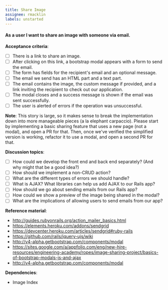 ```yaml
---
title: Share Image
assignee: rmacklin
labels: unstarted
---
```


#### As a user I want to share an image with someone via email.

__Acceptance criteria__:
- [ ] There is a link to share an image.
- [ ] After clicking on this link, a bootstrap modal appears with a form to
  send the email.
- [ ] The form has fields for the recipient's email and an optional message.
- [ ] The email we send has an HTML part and a text part.
- [ ] The email contains the image, the custom message if provided, and a link
  inviting the recipient to check out our application.
- [ ] The modal closes and a success message is shown if the email was sent
  successfully.
- [ ] The user is alerted of errors if the operation was unsuccessful.

__Note__: This story is large, so it makes sense to break the implementation
down into more manageable pieces (a la elephant carpaccio). Please start by
implementing a basic sharing feature that uses a new page (not a modal), and
open a PR for that. Then, once we've verified the simplified version is
working, refactor it to use a modal, and open a second PR for that.

__Discussion topics__:
- [ ] How could we develop the front end and back end separately? (And why
  might that be a good idea?)
- [ ] How should we implement a non-CRUD action?
- [ ] What are the different types of errors we should handle?
- [ ] What is AJAX? What libraries can help us add AJAX to our Rails app?
- [ ] How should we go about sending emails from our Rails app?
- [ ] How could we show a preview of the image being shared in the modal?
- [ ] What are the implications of allowing users to send emails from our app?

__Reference material__:
- http://guides.rubyonrails.org/action_mailer_basics.html
- https://elements.heroku.com/addons/sendgrid
- https://devcenter.heroku.com/articles/sendgrid#ruby-rails
- https://github.com/rails/jquery-ujs/wiki
- http://v4-alpha.getbootstrap.com/components/modal
- https://sites.google.com/a/appfolio.com/eng/new-hire-resources/engineering-academy/ropes/image-sharing-project/basics-of-bootstrap-modals-js-and-ajax
- http://v4-alpha.getbootstrap.com/components/modal

__Dependencies__:
- Image Index

